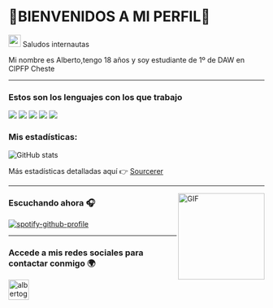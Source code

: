 # 🔌BIENVENIDOS A MI PERFIL🔌
<img src="https://github.com/TheDudeThatCode/TheDudeThatCode/blob/master/Assets/Earth.gif" width="24px"> Saludos internautas 

Mi nombre es Alberto,tengo 18 años y soy estudiante de 1º de DAW en CIPFP Cheste

---

### Estos son los lenguajes con los que trabajo

<img src = "https://img.shields.io/badge/-HTML5-E34F26?style=flat&logo=html5&logoColor=white"> <img src="http://img.shields.io/badge/-Java-F89820?style=flat&logo=java&logoColor=white"> <img src = "https://img.shields.io/badge/-CSS3-1572B6?style=flat&logo=css3&logoColor=white"> <img src="http://img.shields.io/badge/-Git-F1502F?style=flat&logo=git&logoColor=FFFFFF"> <img src="http://img.shields.io/badge/-Github-000000?style=flat&logo=github&logoColor=FFFFFF">



### Mis estadísticas:

![GitHub stats](https://github-readme-stats.vercel.app/api?username=alberticoo&show_icons=true&hide_border=true)

Más estadísticas detalladas aquí :point_right: [Sourcerer](https://sourcerer.io/aalberticoo)

---

<img align="right" alt="GIF" height="170px" src="https://media.giphy.com/media/J5B1Y8QZnzXXbLQIBu/giphy.gif" />

### Escuchando ahora 🎧

[![spotify-github-profile](https://spotify-github-profile.vercel.app/api/view?uid=walber23&cover_image=true&theme=novatorem&show_offline=false&background_color=ff47e7&interchange=false&bar_color=ffffff&bar_color_cover=true)](https://spotify-github-profile.vercel.app/api/view?uid=walber23&redirect=true)

---

### Accede a mis redes sociales para contactar conmigo 🌍

<img align="left" alt="albertogaaldon | Instagram" width="40px" src="https://thumbs.gfycat.com/OrnateOrneryFoal-max-1mb.gif" />


